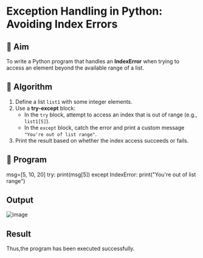 # Exception Handling in Python: Avoiding Index Errors

## 🎯 Aim
To write a Python program that handles an **IndexError** when trying to access an element beyond the available range of a list.

## 🧠 Algorithm
1. Define a list `list1` with some integer elements.
2. Use a **try-except** block:
   - In the `try` block, attempt to access an index that is out of range (e.g., `list1[5]`).
   - In the `except` block, catch the error and print a custom message `"You're out of list range"`.
3. Print the result based on whether the index access succeeds or fails.

## 🧾 Program
msg=[5, 10, 20]
try:
    print(msg[5])
except IndexError:
    print("You're out of list range")

## Output
![image](https://github.com/user-attachments/assets/cbfcc1d1-f66e-452e-aaa6-d69be4742a68)

## Result
Thus,the program has been executed successfully.
